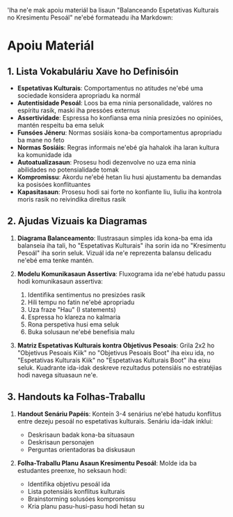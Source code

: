 'Iha ne'e mak apoiu materiál ba lisaun "Balanceando Espetativas Kulturais no Kresimentu Pesoál" ne'ebé formateadu iha Markdown:

# Apoiu Materiál

## 1. Lista Vokabuláriu Xave ho Definisóin

- **Espetativas Kulturais**: Comportamentus no atitudes ne'ebé uma sociedade konsidera apropriadu ka normál
- **Autentisidade Pesoál**: Loos ba ema ninia personalidade, valóres no espíritu rasik, maski iha pressóes externus
- **Assertividade**: Espressa ho konfiansa ema ninia presizóes no opinióes, mantén respeitu ba ema seluk
- **Funsóes Jéneru**: Normas sosiáis kona-ba comportamentus apropriadu ba mane no feto
- **Normas Sosiáis**: Regras informais ne'ebé gía hahalok iha laran kultura ka komunidade ida
- **Autoatualizasaun**: Prosesu hodi dezenvolve no uza ema ninia abilidades no potensialidade tomak
- **Kompromissu**: Akordu ne'ebé hetan liu husi ajustamentu ba demandas ka posisóes konflituantes
- **Kapasitasaun**: Prosesu hodi sai forte no konfiante liu, liuliu iha kontrola moris rasik no reivindika direitus rasik

## 2. Ajudas Vizuais ka Diagramas

1. **Diagrama Balanceamento**: Ilustrasaun simples ida kona-ba ema ida balanseia iha tali, ho "Espetativas Kulturais" iha sorin ida no "Kresimentu Pesoál" iha sorin seluk. Vizuál ida ne'e reprezenta balansu delicadu ne'ebé ema tenke mantén.

2. **Modelu Komunikasaun Assertiva**: Fluxograma ida ne'ebé hatudu passu hodi komunikasaun assertiva:
   1. Identifika sentimentus no presizóes rasik
   2. Hili tempu no fatin ne'ebé apropriadu
   3. Uza fraze "Hau" (I statements)
   4. Espressa ho klareza no kalmaria
   5. Rona perspetiva husi ema seluk
   6. Buka solusaun ne'ebé benefisia malu

3. **Matriz Espetativas Kulturais kontra Objetivus Pesoais**: Grila 2x2 ho "Objetivus Pesoais Kiik" no "Objetivus Pesoais Boot" iha eixu ida, no "Espetativas Kulturais Kiik" no "Espetativas Kulturais Boot" iha eixu seluk. Kuadrante ida-idak deskreve rezultadus potensiáis no estratéjias hodi navega situasaun ne'e.

## 3. Handouts ka Folhas-Traballu

1. **Handout Senáriu Papéis**: Konteín 3-4 senárius ne'ebé hatudu konflitus entre dezeju pesoál no espetativas kulturais. Senáriu ida-idak inklui:
   - Deskrisaun badak kona-ba situasaun
   - Deskrisaun personajen
   - Perguntas orientadoras ba diskusaun

2. **Folha-Traballu Planu Asaun Kresimentu Pesoál**: Molde ida ba estudantes preenxe, ho seksaun hodi:
   - Identifika objetivu pesoál ida
   - Lista potensiáis konflitus kulturais
   - Brainstorming solusóes kompromissu
   - Kria planu pasu-husi-pasu hodi hetan su